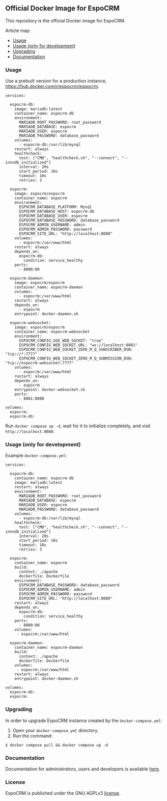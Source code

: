 ## Official Docker Image for EspoCRM

This repository is the official Docker image for EspoCRM.

Article map:

- [Usage](#usage)
- [Usage (only for development)](#usage-only-for-development)
- [Upgrading](#upgrading)
- [Documentation](#documentation)

### Usage

Use a prebuilt version for a production instance, https://hub.docker.com/r/espocrm/espocrm.

```
services:

  espocrm-db:
    image: mariadb:latest
    container_name: espocrm-db
    environment:
      MARIADB_ROOT_PASSWORD: root_password
      MARIADB_DATABASE: espocrm
      MARIADB_USER: espocrm
      MARIADB_PASSWORD: database_password
    volumes:
      - espocrm-db:/var/lib/mysql
    restart: always
    healthcheck:
      test: ["CMD", "healthcheck.sh", "--connect", "--innodb_initialized"]
      interval: 20s
      start_period: 10s
      timeout: 10s
      retries: 3

  espocrm:
    image: espocrm/espocrm
    container_name: espocrm
    environment:
      ESPOCRM_DATABASE_PLATFORM: Mysql
      ESPOCRM_DATABASE_HOST: espocrm-db
      ESPOCRM_DATABASE_USER: espocrm
      ESPOCRM_DATABASE_PASSWORD: database_password
      ESPOCRM_ADMIN_USERNAME: admin
      ESPOCRM_ADMIN_PASSWORD: password
      ESPOCRM_SITE_URL: "http://localhost:8080"
    volumes:
      - espocrm:/var/www/html
    restart: always
    depends_on:
      espocrm-db:
        condition: service_healthy
    ports:
      - 8080:80

  espocrm-daemon:
    image: espocrm/espocrm
    container_name: espocrm-daemon
    volumes:
      - espocrm:/var/www/html
    restart: always
    depends_on:
      - espocrm
    entrypoint: docker-daemon.sh

  espocrm-websocket:
    image: espocrm/espocrm
    container_name: espocrm-websocket
    environment:
      ESPOCRM_CONFIG_USE_WEB_SOCKET: "true"
      ESPOCRM_CONFIG_WEB_SOCKET_URL: "ws://localhost:8081"
      ESPOCRM_CONFIG_WEB_SOCKET_ZERO_M_Q_SUBSCRIBER_DSN: "tcp://*:7777"
      ESPOCRM_CONFIG_WEB_SOCKET_ZERO_M_Q_SUBMISSION_DSN: "tcp://espocrm-websocket:7777"
    volumes:
      - espocrm:/var/www/html
    restart: always
    depends_on:
      - espocrm
    entrypoint: docker-websocket.sh
    ports:
      - 8081:8080

volumes:
  espocrm:
  espocrm-db:
```

Run `docker compose up -d`, wait for it to initialize completely, and visit `http://localhost:8080`.

### Usage (only for development)

Example `docker-compose.yml`:

```
services:

  espocrm-db:
    container_name: espocrm-db
    image: mariadb:latest
    restart: always
    environment:
      MARIADB_ROOT_PASSWORD: root_password
      MARIADB_DATABASE: espocrm
      MARIADB_USER: espocrm
      MARIADB_PASSWORD: database_password
    volumes:
      - espocrm-db:/var/lib/mysql
    healthcheck:
      test: ["CMD", "healthcheck.sh", "--connect", "--innodb_initialized"]
      interval: 20s
      start_period: 10s
      timeout: 10s
      retries: 3

  espocrm:
    container_name: espocrm
    build:
      context: ./apache
      dockerfile: Dockerfile
    environment:
      ESPOCRM_DATABASE_PASSWORD: database_password
      ESPOCRM_ADMIN_USERNAME: admin
      ESPOCRM_ADMIN_PASSWORD: password
      ESPOCRM_SITE_URL: "http://localhost:8080"
    restart: always
    depends_on:
      espocrm-db:
        condition: service_healthy
    ports:
      - 8080:80
    volumes:
     - espocrm:/var/www/html

  espocrm-daemon:
    container_name: espocrm-daemon
    build:
      context: ./apache
      dockerfile: Dockerfile
    volumes:
     - espocrm:/var/www/html
    restart: always
    entrypoint: docker-daemon.sh

volumes:
  espocrm-db:
  espocrm:
```

### Upgrading

In order to upgrade EspoCRM instance created by the `docker-compose.yml`:

1. Open your `docker-compose.yml` directory.
2. Run the command:

```
$ docker compose pull && docker compose up -d
```

### Documentation

Documentation for administrators, users and developers is available [here](https://docs.espocrm.com).

### License

EspoCRM is published under the GNU AGPLv3 [license](https://raw.githubusercontent.com/espocrm/espocrm/master/LICENSE.txt).
